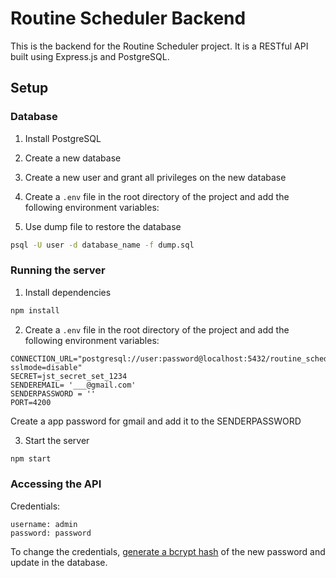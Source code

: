 # Routine Scheduler Backend

This is the backend for the Routine Scheduler project. It is a RESTful API built using Express.js and PostgreSQL.

## Setup

### Database

1. Install PostgreSQL
2. Create a new database
3. Create a new user and grant all privileges on the new database
4. Create a `.env` file in the root directory of the project and add the following environment variables:

5. Use dump file to restore the database

```bash
psql -U user -d database_name -f dump.sql
```

### Running the server

1. Install dependencies

```bash
npm install
```

2. Create a `.env` file in the root directory of the project and add the following environment variables:
```
CONNECTION_URL="postgresql://user:password@localhost:5432/routine_scheduler?sslmode=disable"
SECRET=jst_secret_set_1234
SENDEREMAIL= '___@gmail.com'
SENDERPASSWORD = ''
PORT=4200
```
Create a app password for gmail and add it to the SENDERPASSWORD

3. Start the server

```bash
npm start
```

### Accessing the API

Credentials:

```
username: admin
password: password
```

To change the credentials, [generate a bcrypt hash](https://bcrypt-generator.com/) of the new password and update in the database.